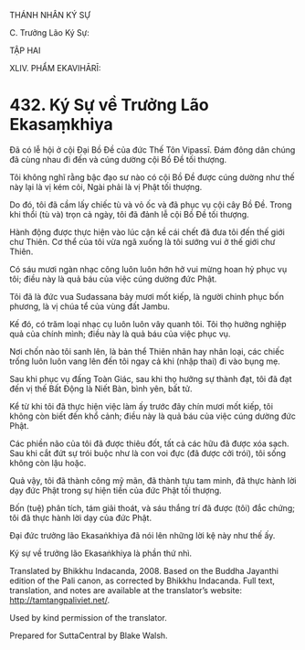 THÁNH NHÂN KÝ SỰ

C. Trưởng Lão Ký Sự:

TẬP HAI

XLIV. PHẨM EKAVIHĀRĪ:

# 432\. Ký Sự về Trưởng Lão Ekasaṃkhiya

Đã có lễ hội ở cội Đại Bồ Đề của đức Thế Tôn Vipassī. Đám đông dân chúng đã cùng nhau đi đến và cúng dường cội Bồ Đề tối thượng.

Tôi không nghĩ rằng bậc đạo sư nào có cội Bồ Đề được cúng dường như thế này lại là vị kém cỏi, Ngài phải là vị Phật tối thượng.

Do đó, tôi đã cầm lấy chiếc tù và vỏ ốc và đã phục vụ cội cây Bồ Đề. Trong khi thổi (tù và) trọn cả ngày, tôi đã đảnh lễ cội Bồ Đề tối thượng.

Hành động được thực hiện vào lúc cận kề cái chết đã đưa tôi đến thế giới chư Thiên. Cơ thể của tôi vừa ngã xuống là tôi sướng vui ở thế giới chư Thiên.

Có sáu mươi ngàn nhạc công luôn luôn hớn hở vui mừng hoan hỷ phục vụ tôi; điều này là quả báu của việc cúng dường đức Phật.

Tôi đã là đức vua Sudassana bảy mươi mốt kiếp, là người chinh phục bốn phương, là vị chúa tể của vùng đất Jambu.

Kế đó, có trăm loại nhạc cụ luôn luôn vây quanh tôi. Tôi thọ hưởng nghiệp quả của chính mình; điều này là quả báu của việc phục vụ.

Nơi chốn nào tôi sanh lên, là bản thể Thiên nhân hay nhân loại, các chiếc trống luôn luôn vang lên đến tôi ngay cả khi (nhập thai) đi vào bụng mẹ.

Sau khi phục vụ đấng Toàn Giác, sau khi thọ hưởng sự thành đạt, tôi đã đạt đến vị thế Bất Động là Niết Bàn, bình yên, bất tử.

Kể từ khi tôi đã thực hiện việc làm ấy trước đây chín mươi mốt kiếp, tôi không còn biết đến khổ cảnh; điều này là quả báu của việc cúng dường đức Phật.

Các phiền não của tôi đã được thiêu đốt, tất cả các hữu đã được xóa sạch. Sau khi cắt đứt sự trói buộc như là con voi đực (đã được cởi trói), tôi sống không còn lậu hoặc.

Quả vậy, tôi đã thành công mỹ mãn, đã thành tựu tam minh, đã thực hành lời dạy đức Phật trong sự hiện tiền của đức Phật tối thượng.

Bốn (tuệ) phân tích, tám giải thoát, và sáu thắng trí đã được (tôi) đắc chứng; tôi đã thực hành lời dạy của đức Phật.

Đại đức trưởng lão Ekasaṅkhiya đã nói lên những lời kệ này như thế ấy.

Ký sự về trưởng lão Ekasaṅkhiya là phần thứ nhì.

Translated by Bhikkhu Indacanda, 2008. Based on the Buddha Jayanthi edition of the Pali canon, as corrected by Bhikkhu Indacanda. Full text, translation, and notes are available at the translator’s website: http://tamtangpaliviet.net/.

Used by kind permission of the translator.

Prepared for SuttaCentral by Blake Walsh.